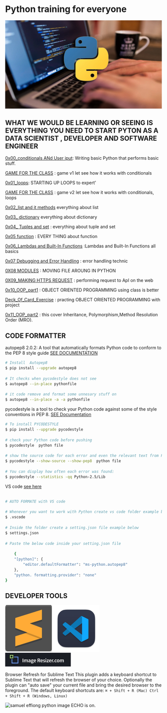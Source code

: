 # Python training for everyone

![SAMUEL EFFIONG PYTHON IMAGE 2](./image/Samuel%20Effiong%20python%20image2.webp)

## WHAT WE WOULD BE LEARNING OR SEEING IS EVERYTHING YOU NEED TO START PYTON AS A DATA SCIENTIST , DEVELOPER AND SOFTWARE ENGINEER

[0x00_conditionals ANd User iput](./0x00_conditionalsANdUseriput): Writing basic Python that performs basic stuff.

[GAME FOR THE CLASS](./GAME_TIME/v1/) : game v1 let see how it works with conditionals

[0x01_loops](./0x01_loops/): STARTING UP LOOPS to expert'

[GAME FOR THE CLASS](./GAME_TIME/v2_GUESSING/) : game v2 let see how it works with conditionals, loops

[0x02_list and it methods](./0x02_List-MethodANDSlice/) everything about list

[0x03_ dictionary](./0x03_dictionary/) everything about dictionary

[0x04_ Tuples and set](./0x04_Tuples_Sets/) : everything about tuple and set

[0x05 function](./0x05_FUNCTIONS/) : EVERY THING about function  

[0x06_Lambdas and Built-In Functions](/0x06_Lambdas%20and%20Built-In%20Functions/) :Lambdas and Built-In Functions all basics

[0x07 Debugging and Error Handling](/0x07_Debugging%20and%20Error%20Handling/) : error handling technic

[0X08 MODULES](/0x08_Modules/) : MOVING FILE AROUNG IN PYTHON

[0X09_MAKING HTTPS REQUEST](./0x09_Making_HTTP_Requests_with_Python/) : performing request to ApI on the web

[0x10_OOP_part1](/0x10_OOP_part1/) : OBJECT ORIENTED PROGRAMMING using class is better

[Deck_Of_Card_Exercise](./Deck_Of_Card_Exercise/) : practing OBJECT ORIENTED PROGRAMMING with project

[0x11_OOP_part2](/0x11_oop_part%202/) : this cover Inheritance, Polymorphism,Method Resolution Order (MRO).

## CODE FORMATTER

autopep8 2.0.2: A tool that automatically formats Python code to conform to the PEP 8 style guide [SEE DOCUMENTATION](https://pypi.org/project/autopep8/)

```bash
# Install  Autopep8
$ pip install --upgrade autopep8

# It checks when pycodestyle does not see
$ autopep8 --in-place pythonfile 

# it code remove and format some unnesary stuff on
$ autopep8 --in-place -a -a pythonfile
```

pycodestyle is a tool to check your Python code against some of the style conventions in PEP 8. [SEE Documentation](https://pypi.org/project/pycodestyle/)

```bash
# To install PYCODESTYLE
$ pip install --upgrade pycodestyle

# check your Python code before pushing
$ pycodestyle  python file

# show the source code for each error and even the relevant text from PEP 8
$ pycodestyle --show-source --show-pep8  python file

# You can display how often each error was found:
$ pycodestyle --statistics -qq Python-2.5/Lib 
```

VS code  [see here](https://code.visualstudio.com/)

```bash

# AUTO FORMATE with VS code

# Whenever you want to work with Python create vs code folder example below
$ .vscode

# Inside the folder create a setting.json file example below
$ settings.json

# Paste the below code inside your setting.json file

    {
    "[python]": {
        "editor.defaultFormatter": "ms-python.autopep8"
    },
    "python. formatting.provider": "none"
}

```

## DEVELOPER TOOLS

[![SAMUEL EFFIONG SUBLIME IMAGE](/image/samuel%20effiong%20subline%20image.png)](https://www.sublimetext.com/)       [![SAMUEL EFFIONG VSCODE IMAGE](/image/samuel%20effiong%20vs%20code%20transparent%20%20150%20x%20150.png)](https://code.visualstudio.com/) [![YOU RESIZE IMAGE HERE](/image/imageresizer.com.jpeg)](https://imageresizer.com/)

Browser Refresh for Sublime Text This plugin adds a keyboard shortcut to Sublime Text that will refresh the browser of your choice. Optionally the plugin can "auto save" your current file and bring the desired browser to the foreground. The default keyboard shortcuts are:
```⌘ + Shift + R (Mac) Ctrl + Shift + R (Windows, Linux)```

![samuel effiong python image](./image/samuel%20effiong%20python%20image.png)
ECHO is on.
